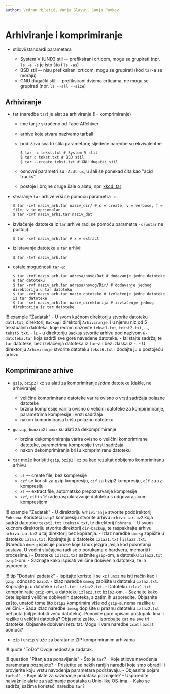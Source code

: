 ```yaml
---
author: Vedran Miletić, Vanja Slavuj, Sanja Pavkov
---
```


# Arhiviranje i komprimiranje

- stilovi/standardi parametara

    - System V (UNIX) stil -- prefiksirani crticom, mogu se grupirati (npr. `ls -a -s` je isto što i `ls -as`)
    - BSD stil -- nisu prefiksirani crticom, mogu se grupirati (kod `tar`-a se moraju)
    - GNU dugački stil -- prefiksirani dvjema crticama, ne mogu se grupirati (npr. `ls --all --size`)

## Arhiviranje

- tar (naredba `tar`) je alat za arhiviranje (!= komprimiranje)

    - ime tar je skraćeno od Tape ARchiver
    - arhive koje stvara nazivamo tarball
    - podržava sva tri stila parametara; sljedeće naredbe su ekvivalentne

        ``` shell
        $ tar -c tekst.txt # System V stil
        $ tar c tekst.txt # BSD stil
        $ tar --create tekst.txt # GNU dugački stil
        ```

    - osnovni parametri su `-Acdtrux`, u šali se ponekad čita kao "acid trucks"
    - postoje i brojne druge šale o alatu, npr. [xkcd: tar](https://xkcd.com/1168/)

- stvaranje `tar` arhive vrši se pomoću parametra `-c`:

    ``` shell
    $ tar -cvf naziv_arh.tar naziv_dir/ # c = create, v = verbose, f = file; v je opcionalan
    $ tar -cvf naziv_arh1.tar naziv_dat
    ```

- izvlačenje datoteka iz `tar` arhive radi se pomoću parametra `-x` (`untar` ne postoji):

    ``` shell
    $ tar -xvf naziv_arh.tar # x = extract
    ```

- izlistavanje datoteka u `tar` arhivi:

    ``` shell
    $ tar -tvf naziv_arh.tar
    ```

- ostale mogućnosti `tar`-a:

    ``` shell
    $ tar -rvf naziv_arh.tar adresa/nove/Dat # dodavanje jedne datoteke u tar datoteku
    $ tar -rvf naziv_arh.tar adresa/novog/Dir/ # dodavanje jednog direktorija u tar datoteku
    $ tar -xvf naziv_arh.tar naziv_datoteke # izvlačenje jedne datoteke iz tar datoteke
    $ tar -xvf naziv_arh.tar naziv_direktorija # izvlačenje jednog direktorija iz tar datoteke
    ```

!!! example "Zadatak"
    - U svom kućnom direktoriju stvorite datoteku `dat1.txt`, direktorij `Backup` i direktorij `Arhiviranje`, i u njemu niz od 5 tekstualnih datoteka, koje redom nazovite `tekst1.txt`, `tekst2.txt`, …, `tekst5.txt`.
    - Iz `~` u direktoriju `Backup` stvorite arhivu pod nazivom `6-datoteka.tar` koja sadrži sve gore navedene datoteke.
    - Izlistajte sadržaj te `tar` datoteke, bez izvlačenja datoteka iz `tar`-a i bez izlaska iz `~`.
    - U direktoriju `Arhiviranje` stvorite datoteku `tekst6.txt` i dodajte ju u postojeću arhivu.

## Komprimirane arhive

- `gzip`, `bzip2` i `xz` su alati za komprimiranje *jedne* datoteke (dakle, ne arhiviranje)

    - veličina komprimirane datoteke varira ovisno o vrsti sadržaja polazne datoteke
    - brzina kompresije varira ovisno o veličini datoteke za kompirimiranje, parametrima kompresije i vrsti sadržaja
    - nakon komprimiranja brišu polaznu datoteku

- `gunzip`, `bunzip2` i `unxz` su alati za dekomprimiranje

    - brzina dekomprimiranja varira ovisno o veličini komprimirane datoteke, parametrima kompresije i vrsti sadržaja
    - nakon dekomprimiranja brišu komprimiranu datoteku

- `tar` može koristiti `gzip`, `bzip2` i `xz` pa kao rezultat dobijemo komprimiranu arhivu

    - `cf` -- create file, bez kompresije
    - `czf` se koristi za gzip kompresiju, `cjf` za bzip2 kompresiju, `cJf` za xz kompresiju
    - `xf` -- extract file, automatsko prepoznavanje kompresije
    - `xzf`, `xjf` i `xJf` rade raspakiravanje datoteka s odgovarajućom kompresijom

!!! example "Zadatak"
    - U direktoriju `Arhiviranje` stvorite poddirektorij `Pohrana`. Koristeći `bzip2` kompresiju stvorite arhivu `arhiva.tar.bz2` koja sadrži datoteke `tekst2.txt` i `tekst4.txt`, te direktorij `Pohrana`.
    - U svom kućnom direktoriju stvorite direktorij `dir-backup`, te raspakirajte arhivu `arhiva.tar.bz2` u taj direktorij bez kopiranja.
    - Izlaz naredbe `dmesg` zapišite u datoteku `izlaz.txt`. Kopirajte ju u datoteke `izlaz1.txt` i `izlaz2.txt`. (Naredba `dmesg` ispisuje poruke koje Linux jezgra javlja kod pokretanja sustava. U većini slučajeva radi se o porukama o hardveru, memoriji i procesima.)
    - Datoteku `izlaz1.txt` sažmite `gzip`-om, a datoteku `izlaz2.txt` `bzip2`-om.
    - Saznajte kako ispisati veličine dobivenih datoteka, te ih usporedite.

!!! tip "Dodatni zadatak"
    - Ispitajte koriste li se `xz` i `unxz` na isti način kao i `gzip`, odnosno `bzip2`.
    - Izlaz naredbe `dmesg` zapišite u datoteku `izlaz.txt`. Kopirajte ju u datoteke `izlaz1.txt` i `izlaz2.txt`.
    - Datoteku `izlaz1.txt` komprimirajte `gzip`-om, a datoteku `izlaz2.txt` `bzip2`-om.
    - Saznajte kako ćete ispisati veličine dobivenih datoteka, a zatim ih usporedite. Objasnite zašto, unatoč tome što `bzip2` komprimira više od `gzip`-a, nema razlike u veličini.
    - Sada izlaz naredbe `dmesg` dopišite u praznu datoteku `izlaz2.txt` pet puta (cilj je dobiti veću datoteku). Ponovite gore opisani postupak. Ima li razlike u veličini datoteka? Objasnite zašto.
    - Isprobajte `cat` na sve tri datoteke. Objasnite dobiveni rezultat. Mogu li vam naredbe `zcat` i `bzcat` pomoći?

- `zip` i `unzip` služe za baratanje ZIP komprimiranim arhivama

!!! quote "ToDo"
    Ovdje nedostaje zadatak.

!!! question "Pitanja za ponavljanje"
    - Što je `tar`?
    - Koje stilove navođenja parametara poznajete?
    - Prisjetite se nekih ranijih naredbi koje smo obradili i provjerite koju vrstu navođenja parametara podržavaju.
    - Objasnite pojam `tarball`.
    - Koje alate za sažimanje podataka poznajete?
    - Usporedite najvažnije alate za sažimanje podataka u Unix-like OS-ima.
    - Kako se sadržaj sažima koristeći naredbu `tar`?
